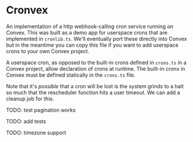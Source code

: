 # Cronvex

An implementation of a http webhook-calling cron service running on Convex. This
was built as a demo app for userspace crons that are implemented in
`cronlib.ts`. We'll eventually port these directly into Convex but in the
meantime you can copy this file if you want to add userspace crons to your own
Convex project.

A userspace cron, as opposed to the built-in crons defined in `crons.ts` in a
Convex project, allow declaration of crons at runtime. The built-in cronx in
Convex must be defined statically in the `crons.ts` file.

Note that it's _possible_ that a cron will be lost is the system grinds to a
halt so much that the rescheduler function hits a user timeout. We can add a
cleanup job for this.

TODO: test pagination works

TODO: add tests

TODO: timezone support
